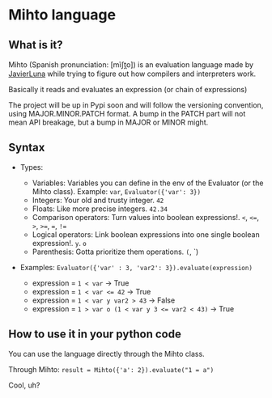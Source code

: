 # Mihto language

## What is it?

Mihto (Spanish pronunciation: [mĩʃt̪o]) is an evaluation language made by [JavierLuna](https://github.com/JavierLuna/mihto) while trying to figure out how compilers and interpreters work.

Basically it reads and evaluates an expression (or chain of expressions) 

The project will be up in Pypi soon and will follow the versioning convention,
using MAJOR.MINOR.PATCH format. A bump in the PATCH part will not mean API breakage, but a bump in MAJOR or MINOR might.

## Syntax

* Types:
    * Variables: Variables you can define in the env of the Evaluator (or the Mihto class). Example: `var`, `Evaluator({'var': 3})`
    * Integers: Your old and trusty integer. `42`
    * Floats: Like more precise integers. `42.34`
    * Comparison operators: Turn values into boolean expressions!. `<`, `<=`, `>`, `>=`, `=`, `!=`
    * Logical operators: Link boolean expressions into one single boolean expression!. `y`. `o`
    * Parenthesis: Gotta prioritize them operations. `(`, `)

* Examples: `Evaluator({'var' : 3, 'var2': 3}).evaluate(expression)`
    * expression = `1 < var` -> True
    * expression = `1 < var <= 42` -> True
    * expression = `1 < var y var2 > 43` -> False
    * expression = `1 > var o (1 < var y 3 <= var2 < 43)` -> True

## How to use it in your python code

You can use the language directly through the Mihto class.

Through Mihto:
`result = Mihto({'a': 2}).evaluate("1 = a")`

Cool, uh?
